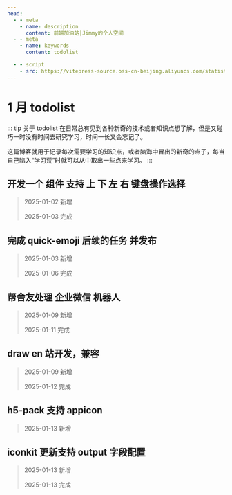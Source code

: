 ```yaml
---
head:
  - - meta
    - name: description
      content: 前端加油站|Jimmy的个人空间
  - - meta
    - name: keywords
      content: todolist

  - - script
    - src: https://vitepress-source.oss-cn-beijing.aliyuncs.com/statistics.js
---
```


# 1 月 todolist

::: tip 关于 todolist
在日常总有见到各种新奇的技术或者知识点想了解，但是又碰巧一时没有时间去研究学习，时间一长又会忘记了。

这篇博客就用于记录每次需要学习的知识点，或者脑海中冒出的新奇的点子，每当自己陷入“学习荒”时就可以从中取出一些点来学习。
:::

## 开发一个 组件 支持 上 下 左 右 键盘操作选择

> 2025-01-02 新增
>
> 2025-01-03 完成

## 完成 quick-emoji 后续的任务 并发布

> 2025-01-03 新增
>
> 2025-01-06 完成

## 帮舍友处理 企业微信 机器人

> 2025-01-09 新增
>
> 2025-01-11 完成

## draw en 站开发，兼容

> 2025-01-09 新增
>
> 2025-01-12 完成

## h5-pack 支持 appicon

> 2025-01-13 新增

## iconkit 更新支持 output 字段配置

> 2025-01-13 新增
>
> 2025-01-13 完成
